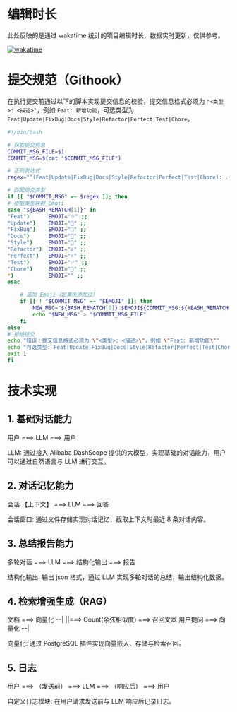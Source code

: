 # 编辑时长

此处反映的是通过 wakatime 统计的项目编辑时长，数据实时更新，仅供参考。

[![wakatime](https://wakatime.com/badge/user/5b960c5b-a7d7-4a2d-bb6b-fdcef6171837/project/b85d4212-d0f3-4d79-bcd3-a1b5d7ea9b36.svg)](https://wakatime.com/badge/user/5b960c5b-a7d7-4a2d-bb6b-fdcef6171837/project/b85d4212-d0f3-4d79-bcd3-a1b5d7ea9b36)

# 提交规范（Githook）

在执行提交前通过以下的脚本实现提交信息的校验，提交信息格式必须为 `"<类型>: <描述>"`，例如 `Feat: 新增功能`，可选类型为 `Feat|Update|FixBug|Docs|Style|Refactor|Perfect|Test|Chore`。

```bash
#!/bin/bash

# 获取提交信息
COMMIT_MSG_FILE=$1
COMMIT_MSG=$(cat "$COMMIT_MSG_FILE")

# 正则表达式
regex="^(Feat|Update|FixBug|Docs|Style|Refactor|Perfect|Test|Chore): .+"

# 匹配提交类型
if [[ "$COMMIT_MSG" =~ $regex ]]; then
# 根据类型映射 Emoji
case "${BASH_REMATCH[1]}" in
"Feat")      EMOJI="✨" ;;
"Update")    EMOJI="🔄" ;;
"FixBug")    EMOJI="🐛" ;;
"Docs")      EMOJI="📝" ;;
"Style")     EMOJI="🎨" ;;
"Refactor")  EMOJI="♻️" ;;
"Perfect")   EMOJI="⚡" ;;
"Test")      EMOJI="✅" ;;
"Chore")     EMOJI="🔧" ;;
*)           EMOJI="" ;;
esac

    # 追加 Emoji（如果未添加过）
    if [[ ! "$COMMIT_MSG" =~ "$EMOJI" ]]; then
        NEW_MSG="${BASH_REMATCH[0]} $EMOJI${COMMIT_MSG:${#BASH_REMATCH[0]}}"
        echo "$NEW_MSG" > "$COMMIT_MSG_FILE"
    fi
else
# 拒绝提交
echo "错误：提交信息格式必须为 \"<类型>: <描述>\"，例如 \"Feat: 新增功能\""
echo "可选类型: Feat|Update|FixBug|Docs|Style|Refactor|Perfect|Test|Chore"
exit 1
fi
```

# 技术实现

## 1. 基础对话能力

用户 ===> LLM ===> 用户

LLM: 通过接入 Alibaba DashScope 提供的大模型，实现基础的对话能力，用户可以通过自然语言与 LLM 进行交互。

## 2. 对话记忆能力

会话 【上下文】 ===> LLM ===> 回答

会话窗口: 通过文件存储实现对话记忆，截取上下文时最近 8 条对话内容。

## 3. 总结报告能力

多轮对话 ===> LLM ===> 结构化输出 ===> 报告

结构化输出: 输出 json 格式，通过 LLM 实现多轮对话的总结，输出结构化数据。

## 4. 检索增强生成（RAG）

文档 ===> 向量化    --|
                    ||===> Count(余弦相似度) ===> 召回文本
用户提问 ===> 向量化 --|

向量化: 通过 PostgreSQL 插件实现向量嵌入、存储与检索召回。

## 5. 日志

用户 ===> （发送前） ===> LLM ===> （响应后） ===> 用户

自定义日志模块: 在用户请求发送前与 LLM 响应后记录日志。